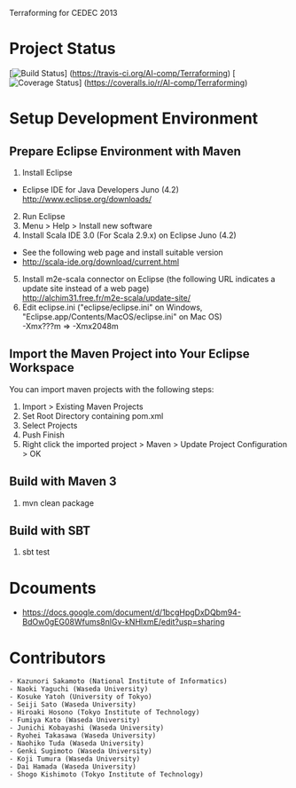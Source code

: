 Terraforming for CEDEC 2013

# Project Status
[![Build Status](https://api.travis-ci.org/AI-comp/Terraforming.png?branch=master)]
(https://travis-ci.org/AI-comp/Terraforming)
[![Coverage Status](https://coveralls.io/repos/AI-comp/Terraforming/badge.png?branch=master)]
(https://coveralls.io/r/AI-comp/Terraforming)

# Setup Development Environment

## Prepare Eclipse Environment with Maven
1. Install Eclipse
  * Eclipse IDE for Java Developers Juno (4.2)  
http://www.eclipse.org/downloads/
2. Run Eclipse
3. Menu > Help > Install new software
4. Install Scala IDE 3.0 (For Scala 2.9.x) on Eclipse Juno (4.2)  
  * See the following web page and install suitable version
  * http://scala-ide.org/download/current.html
5. Install m2e-scala connector on Eclipse (the following URL indicates a update site instead of a web page)  
http://alchim31.free.fr/m2e-scala/update-site/
6. Edit eclipse.ini ("eclipse/eclipse.ini" on Windows, "Eclipse.app/Contents/MacOS/eclipse.ini" on Mac OS)  
-Xmx???m => -Xmx2048m

## Import the Maven Project into Your Eclipse Workspace
You can import maven projects with the following steps:

1. Import > Existing Maven Projects
2. Set Root Directory containing pom.xml
3. Select Projects
4. Push Finish
5. Right click the imported project > Maven > Update Project Configuration > OK

## Build with Maven 3
1. mvn clean package

## Build with SBT
1. sbt test

# Dcouments
* https://docs.google.com/document/d/1bcgHpgDxDQbm94-BdOw0gEG08Wfums8nlGv-kNHlxmE/edit?usp=sharing

# Contributors
    - Kazunori Sakamoto (National Institute of Informatics)
    - Naoki Yaguchi (Waseda University)
    - Kosuke Yatoh (University of Tokyo)
    - Seiji Sato (Waseda University)
    - Hiroaki Hosono (Tokyo Institute of Technology)
    - Fumiya Kato (Waseda University)
    - Junichi Kobayashi (Waseda University)
    - Ryohei Takasawa (Waseda University)
    - Naohiko Tuda (Waseda University)
    - Genki Sugimoto (Waseda University)
    - Koji Tumura (Waseda University)
    - Dai Hamada (Waseda University)
    - Shogo Kishimoto (Tokyo Institute of Technology)
